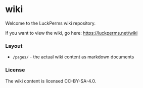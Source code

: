 # wiki

Welcome to the LuckPerms wiki repository.

If you want to view the wiki, go here: https://luckperms.net/wiki

### Layout

* `/pages/` - the actual wiki content as markdown documents

### License

The wiki content is licensed CC-BY-SA-4.0.
